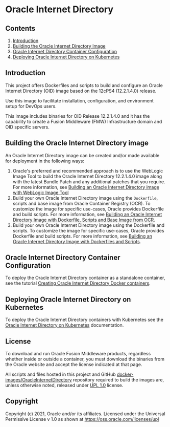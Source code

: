 # Oracle Internet Directory

## Contents

1. [Introduction](#introduction)
2. [Building the Oracle Internet Directory Image](#building-the-oracle-internet-directory-image)
3. [Oracle Internet Directory Container Configuration](#oracle-internet-directory-container-configuration)
4. [Deploying Oracle Internet Directory on Kubernetes](#deploying-oracle-internet-directory-on-kubernetes)


## Introduction

This project offers Dockerfiles and scripts to build and configure an Oracle Internet Directory (OID) image based on the 12cPS4 (12.2.1.4.0) release.

Use this image to facilitate installation, configuration, and environment setup for DevOps users.

This image includes binaries for OID Release 12.2.1.4.0 and it has the capability to create a Fusion Middleware (FMW) Infrastructure domain and OID specific servers.

## Building the Oracle Internet Directory image

An Oracle Internet Directory image can be created and/or made available for deployment in the following ways:

1. Oracle's preferred and recommended approach is to use the WebLogic Image Tool to build the Oracle Internet Directory 12.2.1.4.0 image along with the latest Bundle Patch and any additional patches that you require. For more information, see [Building an Oracle Internet Directory image with WebLogic Image Tool](imagetool/12.2.1.4.0)
1. Build your own Oracle Internet Directory image using the `Dockerfile`, scripts and base image from Oracle Container Registry (OCR). To customize the image for specific use-cases, Oracle provides Dockerfile and build scripts. For more information, see [Building an Oracle Internet Directory Image with Dockerfile, Scripts and Base Image from OCR](dockerfiles/12.2.1.4.0/README.md).
1. Build your own Oracle Internet Directory image using the Dockerfile and scripts. To customize the image for specific use-cases, Oracle provides Dockerfile and build scripts. For more information, see [Building an Oracle Internet Directory Image with Dockerfiles and Scripts](dockerfiles/12.2.1.4.0/README.md).

## Oracle Internet Directory Container Configuration

To deploy the Oracle Internet Directory container as a standalone container, see the tutorial [Creating Oracle Internet Directory Docker containers](https://docs.oracle.com/en/middleware/idm/internet-directory/12.2.1.4/tutorial-oid-docker/).

## Deploying Oracle Internet Directory on Kubernetes

To deploy the Oracle Internet Directory containers with Kubernetes see the [Oracle Internet Directory on Kubernetes](https://oracle.github.io/fmw-kubernetes/oid/) documentation.

## License
To download and run Oracle Fusion Middleware products, regardless whether inside or outside a container, you must download the binaries from the Oracle website and accept the license indicated at that page.

All scripts and files hosted in this project and GitHub [docker-images/OracleInternetDirectory](./) repository required to build the images are, unless otherwise noted, released under [UPL 1.0](https://oss.oracle.com/licenses/upl/) license.

## Copyright
Copyright (c) 2021, Oracle and/or its affiliates.
Licensed under the Universal Permissive License v 1.0 as shown at https://oss.oracle.com/licenses/upl

